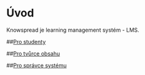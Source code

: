 # Úvod

Knowspread je learning management systém - LMS.

##[Pro studenty](pro-studenty/)

##[Pro tvůrce obsahu](tvorba-obsahu/)

##[Pro správce systému](správa-systému/)
